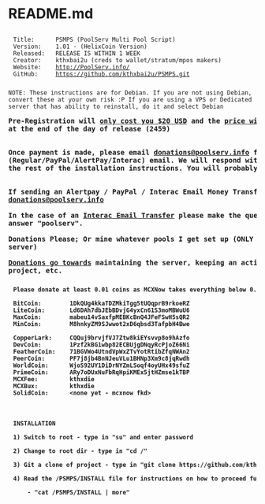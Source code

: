 <h1><a name="psmps" class="anchor" href="#psmps"><span class="octicon octicon-link"></span></a>README.md</h1>

<pre><code><div id='titlenshit' style='padding:10 10 10 10;text-align:middle;width:434px; word-wrap:break-word;'>Title:      PSMPS (PoolServ Multi Pool Script)
Version:    1.01 - (HelixCoin Version)
Released:   RELEASE IS WITHIN 1 WEEK
Creator:    kthxbai2u (creds to wallet/stratum/mpos makers)
Website:    <a href="http://www.poolserv.info/" target="_blank">http://PoolServ.info/</a>
GitHub:     <a href="https://github.com/kthxbai2u/PSMPS.git" target="_blank">https://github.com/kthxbai2u/PSMPS.git</a></div></code></pre>

<pre><code>NOTE: These instructions are for Debian. If you are not using Debian,
convert these at your own risk :P If you are using a VPS or Dedicated
server that has ability to reinstall, do it and select Debian
</code></pre>

<pre><b>Pre-Registration will <u>only cost you $20 USD</u> and the <u>price will rise to $50 USD</u>
at the end of the day of release (2459)


Once payment is made, please email <a href='mailto:donations@poolserv.info'>donations@poolserv.info</a> from your
(Regular/PayPal/AlertPay/Interac) email. We will respond with a password and archive containing
the rest of the installation instructions. You will probably be lost without them :)


If sending an Alertpay / PayPal / Interac Email Money Transfer please send it to:
<a href='mailto:donations@poolserv.info'>donations@poolserv.info</a>

In the case of an <u>Interac Email Transfer</u> please make the question your name and the
answer "poolserv".

<b>Donations Please;</b> Or mine whatever pools I get set up (ONLY setting up pools on final
server)

<b><u>Donations go towards</u></b> maintaining the server, keeping an active interest in this
project, etc.</pre>

<pre><code><div id='titlenshit' style='padding:10 10 10 10;text-align:left;width:730px;word-wrap:break-word;'>Please donate at least 0.01 coins as MCXNow takes everything below 0.01<br />
BitCoin:        1DkQUg4kkaTDZMkiTgg5tUQqprB9rkoeRZ
LiteCoin:       Ld6DAh7dbJEbBDvjG4yxCn61S3moMBWuU6
MaxCoin:        mabeu14vSaxfpMEBKcBnQ4JFeFSwH5sQR2
MinCoin:    	M8hnkyZM9SJwwot2xD6qbsd3TafpbH4Bwe

CopperLark: 	CQQuj9brvjfVJ7Ztw8kiEYsvvp8o9hAzfo
DevCoin:    	1Pzf2kBG1wbp82ECBUjgDNqyRcPjoZ66Ni
FeatherCoin:    71BGVWo4UtndVpWxZTvYotRtibZfqNWAn2
PeerCoin:   	PF7j8jb4BnNJeuVLu1BHNp3Xm9c8jqRwdh
WorldCoin:  	WjoS92UY1DiDrNYZmLSoqf4oyUHx49sfuZ
PrimeCoin:  	ARy7oDUxNuFbRqHpiKMEx5jtHZmse1kTBP
MCXFee:     	kthxdie
MCXBux:     	kthxdie
SolidCoin:      &lt;none yet - mcxnow fkd&gt;</div></code></pre>

<pre><code><div id='titlenshit' style='padding:10 10 10 10;text-align:left;width:730px;word-wrap:break-word;'>
INSTALLATION

1) Switch to root - type in "su" and enter password

2) Change to root dir - type in "cd /"

3) Git a clone of project - type in "git clone https://github.com/kthxbai2u/PSMPS.git /PSMPS/"

4) Read the /PSMPS/INSTALL file for instructions on how to proceed further with installation.
	
	- "cat /PSMPS/INSTALL | more"

</div></code></pre>
